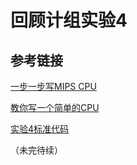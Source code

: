 # 回顾计组实验4

## 参考链接

[一步一步写MIPS CPU](https://github.com/lvyufeng/step_into_mips)

[教你写一个简单的CPU](https://www.bilibili.com/video/BV1pK4y1C7es/)

[实验4标准代码](https://github.com/lvyufeng/step_into_mips/tree/lab_4)

（未完待续）